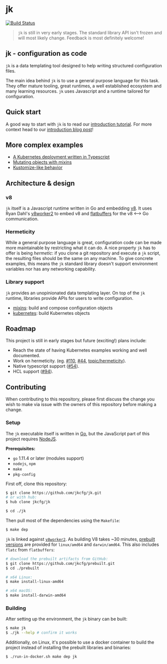 # jk

[![Build Status](https://travis-ci.org/jkcfg/jk.svg?branch=master)](https://travis-ci.org/jkcfg/jk)

> `jk` is still in very early stages. The standard library API isn't frozen
> and will most likely change. Feedback is most definitely welcome!

## jk - configuration as code

`jk` is a data templating tool designed to help writing structured
configuration files.

The main idea behind `jk` is to use a general purpose language for this task.
They offer mature tooling, great runtimes, a well established ecosystem and
many learning resources. `jk` uses Javascript and a runtime tailored for
configuration.

## Quick start

A good way to start with `jk` is to read our [introduction tutorial][quick-start].
For more context head to our [introduction blog post][blog-0]!

## More complex examples

- [A Kubernetes deployment written in Typescript][guestbook-ts]
- [Mutating objects with mixins][mixins-example]
- [Kustomize-like behavior][kustomize]

## Architecture & design

### v8

`jk` itself is a Javascript runtime written in Go and embedding [v8][v8]. It
uses Ryan Dahl's [v8worker2][v8worker2] to embed v8 and
[flatbuffers][flatbuffers] for the v8 ⟷ Go communication.

### Hermeticity

While a general purpose language is great, configuration code can be made
more maintainable by restricting what it can do. A nice property `jk` has to
offer is being *hermetic*: if you clone a git repository
and execute a `jk` script, the resulting files should be the same on any
machine. To give concrete examples, this means the `jk` standard library
doesn't support environment variables nor has any networking capability.

### Library support

`jk` provides an unopinionated data templating layer. On top of the `jk`
runtime, libraries provide APIs for users to write configuration.

- [mixins][mixins]: build and compose configuration objects
- [kubernetes][kubernetes]: build Kubernetes objects

## Roadmap

This project is still in early stages but future (exciting!) plans include:

- Reach the state of having Kubernetes examples working and well documented.
- Work on hermeticity. (eg. [#110][issue110], [#44][issue44], [topic/hermeticity][issueHermeticity]).
- Native typescript support ([#54][issue54]).
- HCL support ([#94][issue94]).

[v8]: https://v8.dev/
[blog-0]: https://damien.lespiau.name/posts/2019-06-12-jk-configuration-as-code/
[quick-start]: https://jkcfg.github.io/#/documentation/quick-start
[mixins]: https://github.com/jkcfg/mixins
[kubernetes]: https://github.com/jkcfg/kubernetes
[guestbook-ts]: https://github.com/jkcfg/kubernetes/blob/master/examples/guestbook-ts
[mixins-example]: https://github.com/jkcfg/mixins/blob/master/examples/mix-simple/namespace.js
[kustomize]: https://github.com/jkcfg/kubernetes/tree/master/examples/overlay
[v8worker2]: https://github.com/ry/v8worker2
[flatbuffers]: https://github.com/google/flatbuffers

[issue44]: https://github.com/jkcfg/jk/issues/44
[issue54]: https://github.com/jkcfg/jk/issues/54
[issue94]: https://github.com/jkcfg/jk/issues/94
[issue110]: https://github.com/jkcfg/jk/issues/110
[issueHermeticity]: https://github.com/jkcfg/jk/issues?q=is%3Aissue+is%3Aopen+label%3Atopic%2Fhermeticity

## Contributing
When contributing to this repository, please first discuss the change you wish to make via issue with the owners of this repository before making a change.

### Setup
The `jk` executable itself is written in [Go](https://golang.org), but the JavaScript part of this project requires [NodeJS](https://nodejs.org).

**Prerequisites:**
* `go` 1.11.4 or later (modules support)
* `nodejs`, `npm`
* `make`
* `pkg-config`

First off, clone this repository:
```bash
$ git clone https://github.com/jkcfg/jk.git
# or with hub:
$ hub clone jkcfg/jk

$ cd ./jk
```

Then pull most of the dependencies using the `Makefile`:
```bash
$ make dep
```

`jk` is linked against [`v8worker2`](https://github.com/jkcfg/v8worker2). As building V8 takes ~30 minutes, [prebuilt versions](https://github.com/jkcfg/prebuilt) are provided for `linux/amd64` and `darwin/amd64`. This also includes `flatc` from `flatbuffers`:
```bash
# download the prebuilt artifacts from GitHub:
$ git clone https://github.com/jkcfg/prebuilt.git
$ cd ./prebuilt

# x64 Linux:
$ make install-linux-amd64

# x64 macOS:
$ make install-darwin-amd64
```

### Building
After setting up the environment, the `jk` binary can be built:
```bash
$ make jk
$ ./jk --help # confirm it works
```

Additionally, on Linux, it's possible to use a docker container to build the project instead of installing the prebuilt libraries and binaries:
```bash
$ ./run-in-docker.sh make dep jk
```
